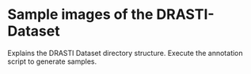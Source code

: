 
# Sample images of the DRASTI-Dataset

Explains the DRASTI Dataset directory structure.
Execute the annotation script to generate samples. 
